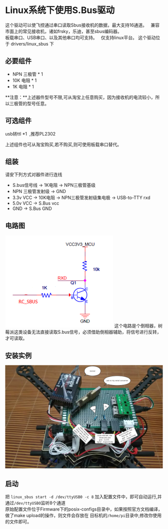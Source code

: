 # Linux系统下使用S.Bus驱动

这个驱动可以使飞控通过串口读取Sbus接收机的数据，最大支持16通道。  
兼容市面上的常见接收机，诸如frsky，乐迪，甚至sbus编码器。  
板载串口、USB串口、以及其他串口均可支持。  
仅支持linux平台。 
这个驱动位于 drivers/linux_sbus 下

## 必要组件

* NPN 三极管 * 1  
* 10K 电阻 * 1  
* 1K 电阻 * 1  

**注意：**上述器件型号不限,可从淘宝上任意购买，因为接收机的电流较小，所以三极管的型号任意。  

## 可选组件
usb转ttl *1  ,推荐PL2302

上述组件也可从淘宝购买,若不购买,则可使用板载串口替代。  

## 组装
请安下列方式对器件进行连线  

* S.bus信号线 &rarr; 1K电阻 &rarr; NPN三极管基级  
* NPN 三极管发射级 &rarr; GND  
* 3.3v  VCC &rarr; 10K电阻 &rarr; NPN三极管发射级集电极 &rarr; USB-to-TTY rxd  
* 5.0v  VCC &rarr; S.Bus vcc  
* GND &rarr; S.Bus GND  

## 电路图

![Signal inverter circuit diagram](../../assets/driver_sbus_signal_inverter_circuit_diagram.png)
这个电路是个倒相器，树莓派这类设备无法直接读取S.bus信号，必须借助倒相器辅助，将信号进行反转，才可读取。


## 安装实例

![Signal inverter breadboard](../../assets/driver_sbus_signal_inverter_breadboard.png)

## 启动
把 `linux_sbus start -d /dev/ttyUSB0 -c 8` 加入配置文件中，即可自动运行,并通过`/dev/ttyUSBO`监听8个通道  
原始配置文件位于Firmware下的posix-configs目录中，如果按照官方文档编译，做了make upload的操作，则文件会存放在
目标机的`/home/pi`目录中,修改你使用的文件即可。
